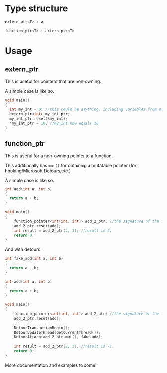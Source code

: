 # Type structure
```cpp
extern_ptr<T> : ∅

function_ptr<T> : extern_ptr<T>
```

# Usage

## extern_ptr
This is useful for pointers that are non-owning.

A simple case is like so.
```cpp
void main()
{
  int my_int = 0; //this could be anything, including variables from other modules.
  extern_ptr<int> my_int_ptr;
  my_int_ptr.reset(&my_int);
  *my_int_ptr = 10; //my_int now equals 10
}
```

## function_ptr
This is useful for a non-owning pointer to a function.

This additionally has `mut()` for obtaining a mutatable pointer (for hooking/Microsoft Detours,etc.)

A simple case is like so.
```cpp
int add(int a, int b)
{
  return a + b;
}

void main()
{
    function_pointer<int(int, int)> add_2_ptr; //the signature of the function uses std::function style syntax.
    add_2_ptr.reset(add);
    int result = add_2_ptr(2, 3); //result is 5.
    return 0;
}
```

And with detours
```cpp
int fake_add(int a, int b)
{
  return a - b;
}

int add(int a, int b)
{
  return a + b;
}

void main()
{
    function_pointer<int(int, int)> add_2_ptr; //the signature of the function uses std::function style syntax.
    add_2_ptr.reset(add);
    
    DetourTransactionBegin();
    DetourUpdateThread(GetCurrentThread());
    DetourAttach(add_2_ptr.mut(), fake_add);
    
    int result = add_2_ptr(2, 3); //result is -1.
    return 0;
}
```

More documentation and examples to come!
